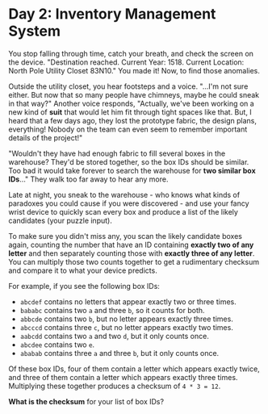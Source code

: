 # Day 2: Inventory Management System

You stop falling through time, catch your breath, and check the screen on the
device. "Destination reached. Current Year: 1518. Current Location: North Pole
Utility Closet 83N10." You made it! Now, to find those anomalies.

Outside the utility closet, you hear footsteps and a voice. "...I'm not sure
either. But now that so many people have chimneys, maybe he could sneak in that
way?" Another voice responds, "Actually, we've been working on a new kind of
**suit** that would let him fit through tight spaces like that. But, I heard
that a few days ago, they lost the prototype fabric, the design plans,
everything! Nobody on the team can even seem to remember important details of
the project!"

"Wouldn't they have had enough fabric to fill several boxes in the warehouse?
They'd be stored together, so the box IDs should be similar. Too bad it would
take forever to search the warehouse for **two similar box IDs**..." They walk
too far away to hear any more.

Late at night, you sneak to the warehouse - who knows what kinds of paradoxes
you could cause if you were discovered - and use your fancy wrist device to
quickly scan every box and produce a list of the likely candidates (your puzzle
input).

To make sure you didn't miss any, you scan the likely candidate boxes again,
counting the number that have an ID containing **exactly two of any letter**
and then separately counting those with **exactly three of any letter**. You
can multiply those two counts together to get a rudimentary checksum and
compare it to what your device predicts.

For example, if you see the following box IDs:

- `abcdef` contains no letters that appear exactly two or three times.
- `bababc` contains two `a` and three `b`, so it counts for both.
- `abbcde` contains two `b`, but no letter appears exactly three times.
- `abcccd` contains three `c`, but no letter appears exactly two times.
- `aabcdd` contains two `a` and two `d`, but it only counts once.
- `abcdee` contains two `e`.
- `ababab` contains three `a` and three `b`, but it only counts once.

Of these box IDs, four of them contain a letter which appears exactly twice,
and three of them contain a letter which appears exactly three times.
Multiplying these together produces a checksum of `4 * 3 = 12`.

**What is the checksum** for your list of box IDs?
